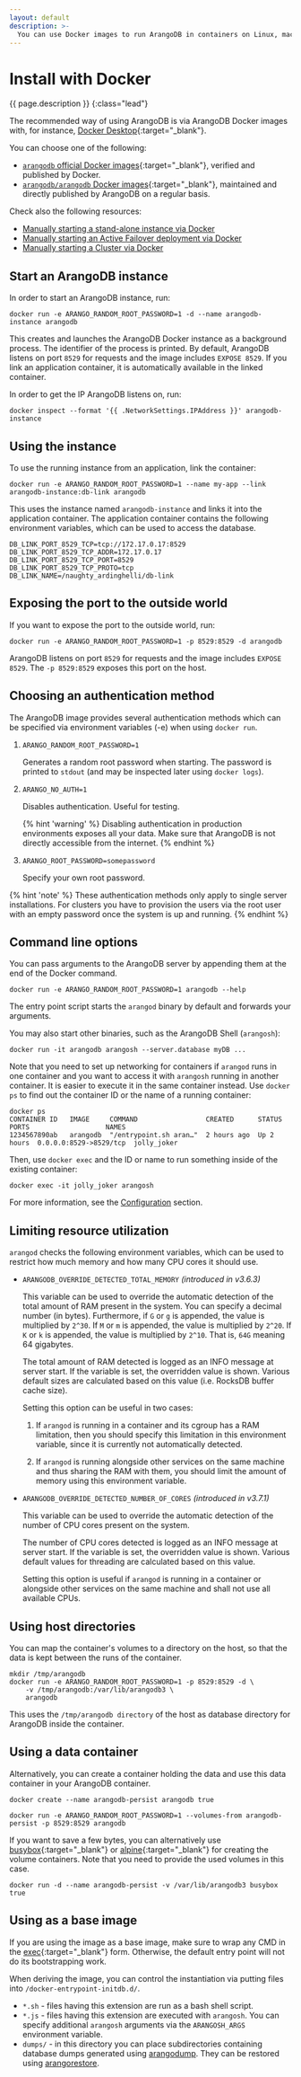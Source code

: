 ```yaml
---
layout: default
description: >-
  You can use Docker images to run ArangoDB in containers on Linux, macOS, and Windows
---
```

# Install with Docker

{{ page.description }}
{:class="lead"}

The recommended way of using ArangoDB is via ArangoDB Docker images with,
for instance, [Docker Desktop](https://www.docker.com/products/docker-desktop/){:target="_blank"}. 

You can choose one of the following:
- [`arangodb` official Docker images](https://hub.docker.com/_/arangodb){:target="_blank"},
  verified and published by Docker.
- [`arangodb/arangodb` Docker images](https://hub.docker.com/r/arangodb/arangodb){:target="_blank"}, 
  maintained and directly published by ArangoDB on a regular basis.

Check also the following resources:
- [Manually starting a stand-alone instance via Docker](deployment-single-instance-manual-start.html#manual-start-in-docker)
- [Manually starting an Active Failover deployment via Docker](deployment-active-failover-manual-start.html#manual-start-in-docker)
- [Manually starting a Cluster via Docker](deployment-cluster-manual-start.html#manual-start-in-docker) 

## Start an ArangoDB instance

In order to start an ArangoDB instance, run:

```
docker run -e ARANGO_RANDOM_ROOT_PASSWORD=1 -d --name arangodb-instance arangodb
```

This creates and launches the ArangoDB Docker instance as a background process.
The identifier of the process is printed. By default, ArangoDB listens on port
`8529` for requests and the image includes `EXPOSE 8529`. If you link an
application container, it is automatically available in the linked container.

In order to get the IP ArangoDB listens on, run:

```
docker inspect --format '{{ .NetworkSettings.IPAddress }}' arangodb-instance
```

## Using the instance

To use the running instance from an application, link the container:

```
docker run -e ARANGO_RANDOM_ROOT_PASSWORD=1 --name my-app --link arangodb-instance:db-link arangodb
```

This uses the instance named `arangodb-instance` and links it into the
application container. The application container contains the following
environment variables, which can be used to access the database.

```
DB_LINK_PORT_8529_TCP=tcp://172.17.0.17:8529
DB_LINK_PORT_8529_TCP_ADDR=172.17.0.17
DB_LINK_PORT_8529_TCP_PORT=8529
DB_LINK_PORT_8529_TCP_PROTO=tcp
DB_LINK_NAME=/naughty_ardinghelli/db-link
```

## Exposing the port to the outside world

If you want to expose the port to the outside world, run:

```
docker run -e ARANGO_RANDOM_ROOT_PASSWORD=1 -p 8529:8529 -d arangodb
```

ArangoDB listens on port `8529` for requests and the image includes `EXPOSE 8529`.
The `-p 8529:8529` exposes this port on the host.

## Choosing an authentication method

The ArangoDB image provides several authentication methods which can be
specified via environment variables (-e) when using `docker run`.

1. `ARANGO_RANDOM_ROOT_PASSWORD=1`

    Generates a random root password when starting. The password is printed to
    `stdout` (and may be inspected later using `docker logs`).

2. `ARANGO_NO_AUTH=1`
    
    Disables authentication. Useful for testing.

    {% hint 'warning' %}
    Disabling authentication in production environments exposes all your data.
    Make sure that ArangoDB is not directly accessible from the internet.
    {% endhint %}

3. `ARANGO_ROOT_PASSWORD=somepassword`

    Specify your own root password.

{% hint 'note' %}
These authentication methods only apply to single server installations. For
clusters you have to provision the users via the root user with an empty
password once the system is up and running.
{% endhint %}

## Command line options

You can pass arguments to the ArangoDB server by appending them at the end of
the Docker command.

```
docker run -e ARANGO_RANDOM_ROOT_PASSWORD=1 arangodb --help
```

The entry point script starts the `arangod` binary by default and forwards
your arguments.

You may also start other binaries, such as the ArangoDB Shell (`arangosh`):

```
docker run -it arangodb arangosh --server.database myDB ...
```

Note that you need to set up networking for containers if `arangod` runs in one
container and you want to access it with `arangosh` running in another container.
It is easier to execute it in the same container instead.
Use `docker ps` to find out the container ID or the name of a running container:

```
docker ps
CONTAINER ID   IMAGE     COMMAND                 CREATED      STATUS      PORTS                   NAMES
1234567890ab   arangodb  "/entrypoint.sh aran…"  2 hours ago  Up 2 hours  0.0.0.0:8529->8529/tcp  jolly_joker
```

Then, use `docker exec` and the ID or name to run something inside of the
existing container:

```
docker exec -it jolly_joker arangosh
```

For more information, see the [Configuration](administration-configuration.html) section.

## Limiting resource utilization

`arangod` checks the following environment variables, which can be used to
restrict how much memory and how many CPU cores it should use.

- `ARANGODB_OVERRIDE_DETECTED_TOTAL_MEMORY` *(introduced in v3.6.3)*

    This variable can be used to override the automatic detection of the total
    amount of RAM present in the system. You can specify a decimal number
    (in bytes). Furthermore, if `G` or `g` is appended, the value is multiplied
    by `2^30`. If `M` or `m` is appended, the value is multiplied by `2^20`.
    If `K` or `k` is appended, the value is multiplied by `2^10`. That is, `64G`
    meaning 64 gigabytes.

    The total amount of RAM detected is logged as an INFO message at server start.
    If the variable is set, the overridden value is shown. Various default sizes
    are calculated based on this value (i.e. RocksDB buffer cache size).

    Setting this option can be useful in two cases:

    1. If `arangod` is running in a container and its cgroup has a RAM limitation,
    then you should specify this limitation in this environment variable, since
    it is currently not automatically detected.

    2. If `arangod` is running alongside other services on the same machine and
    thus sharing the RAM with them, you should limit the amount of memory using
    this environment variable.

- `ARANGODB_OVERRIDE_DETECTED_NUMBER_OF_CORES` *(introduced in v3.7.1)*

    This variable can be used to override the automatic detection of the number
    of CPU cores present on the system.

    The number of CPU cores detected is logged as an INFO message at server start.
    If the variable is set, the overridden value is shown. Various default values
    for threading are calculated based on this value.

    Setting this option is useful if `arangod` is running in a container or alongside
    other services on the same machine and shall not use all available CPUs.

## Using host directories

You can map the container's volumes to a directory on the host, so that the data
is kept between the runs of the container.

```
mkdir /tmp/arangodb
docker run -e ARANGO_RANDOM_ROOT_PASSWORD=1 -p 8529:8529 -d \
    -v /tmp/arangodb:/var/lib/arangodb3 \
    arangodb
```

This uses the `/tmp/arangodb directory` of the host as database directory for
ArangoDB inside the container.

## Using a data container

Alternatively, you can create a container holding the data and use this data
container in your ArangoDB container.

```
docker create --name arangodb-persist arangodb true
```

```
docker run -e ARANGO_RANDOM_ROOT_PASSWORD=1 --volumes-from arangodb-persist -p 8529:8529 arangodb
```

If you want to save a few bytes, you can alternatively use [busybox](https://hub.docker.com/_/busybox){:target="_blank"}
or [alpine](https://hub.docker.com/_/alpine){:target="_blank"} for creating the volume containers. 
Note that you need to provide the used volumes in this case.

```
docker run -d --name arangodb-persist -v /var/lib/arangodb3 busybox true
```

## Using as a base image

If you are using the image as a base image, make sure to wrap any CMD in the
[exec](https://docs.docker.com/engine/reference/builder/#cmd){:target="_blank"} form. 
Otherwise, the default entry point will not do its bootstrapping work.

When deriving the image, you can control the instantiation via putting files
into `/docker-entrypoint-initdb.d/`.

- `*.sh` - files having this extension are run as a bash shell script.
- `*.js` - files having this extension are executed with `arangosh`. You can
  specify additional `arangosh` arguments via the `ARANGOSH_ARGS` environment variable.
- `dumps/` - in this directory you can place subdirectories containing database
  dumps generated using [arangodump](programs-arangodump.html).
  They can be restored using [arangorestore](programs-arangorestore.html).